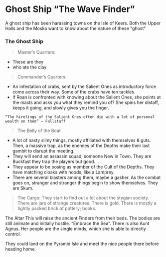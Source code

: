 # Ghost Ship “The Wave Finder”

A ghost ship has been harassing towns on the Isle of Keers. Both the Upper Halls and the Moska want to know about the nature of these "ghost"

### The Ghost Ship
> Master’s Quarters:
 * These are they
 * who ate the clay

> Commander’s Quarters:

 * An infestation of crabs, sent by the Salient Ones as introductory force come across their way. Some of the crabs have ten tackles. 
 * If Roan is confronted with knowing about the Salient Ones, she points at the masts and asks you what they remind you of? She spins her distaff, keeps it going, and slowly gives you the finger.
 ````
 “The hirelings of the Salient Ones often die with a lot of personal wealth on them” – Fallstaff
 ````
> The Belly of the Boat

* A lot of nasty slimy things, mostly affiliated with themselves & guts. Then, a massive trap, as the enemies of the Depths make their last gambit to disrupt the meeting. 
* They will send an assassin squad, someone New in Town. They are Buckfast they trap the players but good. 
* They appear to be posing as member of the Cult of the Depths. They have matching cloaks with hoods, like a Lamprey. 
* There are several blasters among them, maybe a gasher. As the combat goes on, stranger and stranger things begin to show themselves. They are Skum. 

> The Cargo:
They start to find out a lot about the stygian society. There are jars of strange creatures. There is gold. There is mostly a tightly packed brick of pottery; books.

The Altar
This will raise the ancient Finders from their beds. The bodies are still animate and initially hostile. “Embrace the Sea”. There is also Aunt Agnus. Her people are the single minds, which she is able to directly control. 

They could land on the Pyramid Isle and meet the nice people there before heading home. 
